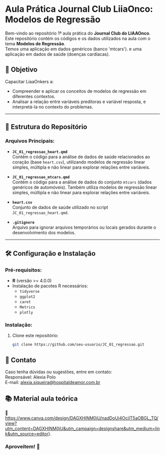 # Aula Prática Journal Club LiiaOnco: Modelos de Regressão

Bem-vindo ao repositório 1ª aula prática do **Journal Club do LIAAOnco**. <br> 
Este repositório contém os códigos e os dados utilizados na aula com o tema **Modelos de Regressão**. <br> 
Temos uma aplicação em dados genéricos (banco 'mtcars'). e uma aplicação em dados de saúde (doenças cardíacas).

## 🧠 **Objetivo**
Capacitar LiaaOnkers a:
- Compreender e aplicar os conceitos de modelos de regressão em diferentes contextos.
- Analisar a relação entre variáveis preditoras e variável resposta, e interpretá-la no contexto do problemas.
---

## 📂 **Estrutura do Repositório**

### Arquivos Principais:
- **`JC_01_regressao_heart.qmd`**  
  Contém o código para a análise de dados de saúde relacionados ao coração (base `heart.csv`), utilizando modelos de regressão linear simples, múltipla e não linear para explorar relações entre variáveis.

- **`JC_01_regressao_mtcars.qmd`**  
  Contém o código para a análise de dados do conjunto `mtcars` (dados genéricos de automóveis). Também utiliza modelos de regressão linear simples, múltipla e não linear para explorar relações entre variáveis.

- **`heart.csv`**  
  Conjunto de dados de saúde utilizado no script `JC_01_regressao_heart.qmd`.

- **`.gitignore`**  
  Arquivo para ignorar arquivos temporários ou locais gerados durante o desenvolvimento dos modelos.

---

## 🛠️ **Configuração e Instalação**

### Pré-requisitos:
- **R** (versão >= 4.0.0)
- Instalação de pacotes R necessários:
  - `tidyverse`
  - `ggplot2`
  - `caret`
  - `Metrics`
  - `plotly`
  
### Instalação:
1. Clone este repositório:
   ```bash
   git clone https://github.com/seu-usuario/JC_01_regressao.git

## 📧 Contato
Caso tenha dúvidas ou sugestões, entre em contato: <br>
Responsável: Alexia Polo <br>
E-mail: alexia.siqueira@hospitaldeamor.com.br

## 📚 Material aula teórica
🔗 https://www.canva.com/design/DAGXHINM0jU/nadDoUi4OcilT5aOBGL_TQ/view?utm_content=DAGXHINM0jU&utm_campaign=designshare&utm_medium=link&utm_source=editor). <br> 

### Aproveitem! 🤖


